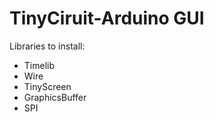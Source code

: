 # TinyCiruit-Arduino GUI


Libraries to install:
- Timelib
- Wire
- TinyScreen
- GraphicsBuffer
- SPI

 
